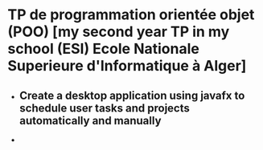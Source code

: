 # TP de programmation orientée objet (POO) [my second year TP in my school (ESI) Ecole Nationale Superieure d'Informatique à Alger]

* ## Create a desktop application using javafx to schedule user tasks and projects automatically and manually
* 
